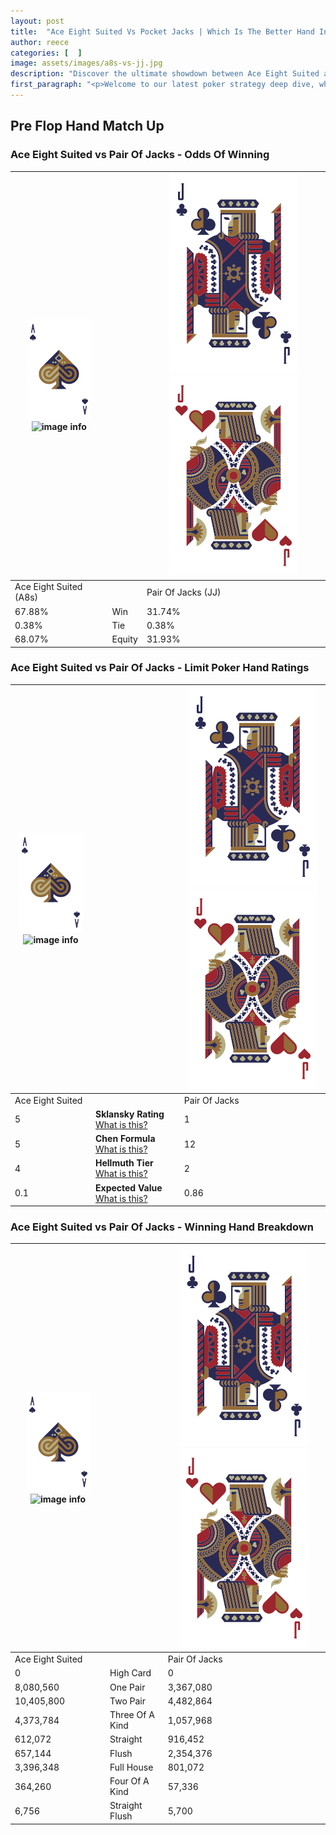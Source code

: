 ```yaml
---
layout: post
title:  "Ace Eight Suited Vs Pocket Jacks | Which Is The Better Hand In Poker? A Complete Guide"
author: reece
categories: [  ]
image: assets/images/a8s-vs-jj.jpg
description: "Discover the ultimate showdown between Ace Eight Suited and Pair Of Jacks in poker! Uncover the odds, strategies, and scenarios where one hand triumphs over the other. Get ready to up your poker game with this thrilling analysis."
first_paragraph: "<p>Welcome to our latest poker strategy deep dive, where we're pitting two distinct hands against each other in a high-stakes showdown: Ace Eight Suited vs Pair Of Jacks.</p><p>In the dynamic world of poker, every decision counts, and knowing which hand holds the upper hand is key to your success at the table.</p><p>In this article, we'll dissect these two hands, explore the scenarios where one dominates the other, and equip you with the knowledge to make strategic choices that can tip the odds in your favor.</p><p>Get ready to unravel the intriguing dynamics of these poker hands and elevate your game to new heights.</p>"
---
```




[comment]: # (sp0)

## Pre Flop Hand Match Up

<div class="table hand-ratings" markdown="1"> 



### Ace Eight Suited vs Pair Of Jacks - Odds Of Winning


    
| ![image info](assets/images/hand1/A.png) ![image info](assets/images/hand1/8s.png) |  | ![image info](assets/images/hand2/J.png) ![image info](assets/images/hand2/Jo.png) |
| -------- | -------- | -------- |
| Ace Eight Suited (A8s) |  | Pair Of Jacks (JJ) |
| 67.88% | Win | 31.74% |
| 0.38% | Tie | 0.38% |
| 68.07% | Equity | 31.93% |




[comment]: # (sp1)



### Ace Eight Suited vs Pair Of Jacks - Limit Poker Hand Ratings


    
| ![image info](assets/images/hand1/A.png) ![image info](assets/images/hand1/8s.png) |  | ![image info](assets/images/hand2/J.png) ![image info](assets/images/hand2/Jo.png) |
| -------- | -------- | -------- |
| Ace Eight Suited |  | Pair Of Jacks |
| 5 | **Sklansky Rating** [What is this?](/sklansky-rating-explained) | 1 |
| 5 | **Chen Formula** [What is this?](/chen-formula-explained) | 12 |
| 4 | **Hellmuth Tier** [What is this?](/Hellmuth-tier-explained) | 2 |
| 0.1 | **Expected Value** [What is this?](/expected-value-explained) | 0.86 |




[comment]: # (sp2)



### Ace Eight Suited vs Pair Of Jacks - Winning Hand Breakdown


    
| ![image info](assets/images/hand1/A.png) ![image info](assets/images/hand1/8s.png) |  | ![image info](assets/images/hand2/J.png) ![image info](assets/images/hand2/Jo.png) |
| -------- | -------- | -------- |
| Ace Eight Suited |  | Pair Of Jacks |
| 0 | High Card | 0 |
| 8,080,560 | One Pair | 3,367,080 |
| 10,405,800 | Two Pair | 4,482,864 |
| 4,373,784 | Three Of A Kind | 1,057,968 |
| 612,072 | Straight | 916,452 |
| 657,144 | Flush | 2,354,376 |
| 3,396,348 | Full House | 801,072 |
| 364,260 | Four Of A Kind | 57,336 |
| 6,756 | Straight Flush | 5,700 |




[comment]: # (sp3)



</div>

[comment]: # (sp4)



[comment]: # (sp5)


